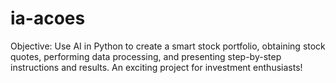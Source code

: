 # ia-acoes
Objective: Use AI in Python to create a smart stock portfolio, obtaining stock quotes, performing data processing, and presenting step-by-step instructions and results. An exciting project for investment enthusiasts!

